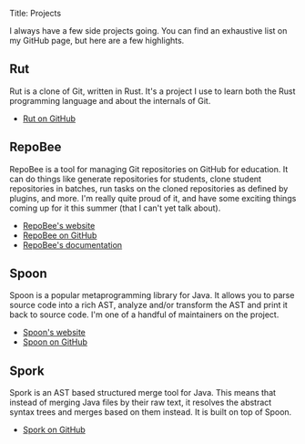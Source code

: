 Title: Projects

I always have a few side projects going. You can find an exhaustive list on my
GitHub page, but here are a few highlights.

## Rut
Rut is a clone of Git, written in Rust. It's a project I use to learn both the
Rust programming language and about the internals of Git.

* [Rut on GitHub](https://github.com/slarse/rut)

## RepoBee
RepoBee is a tool for managing Git repositories on GitHub for education. It can
do things like generate repositories for students, clone student repositories
in batches, run tasks on the cloned repositories as defined by plugins, and
more. I'm really quite proud of it, and have some exciting things coming up for
it this summer (that I can't yet talk about).

* [RepoBee's website](https://repobee.org)
* [RepoBee on GitHub](https://github.com/repobee/repobee)
* [RepoBee's documentation](https://repobee.readthedocs.io)

## Spoon
Spoon is a popular metaprogramming library for Java. It allows you to parse
source code into a rich AST, analyze and/or transform the AST and print it
back to source code. I'm one of a handful of maintainers on the project.

* [Spoon's website](https://spoon.gforge.inria.fr/)
* [Spoon on GitHub](https://github.com/inria/spoon)

## Spork
Spork is an AST based structured merge tool for Java. This means that instead
of merging Java files by their raw text, it resolves the abstract syntax trees
and merges based on them instead. It is built on top of Spoon.

* [Spork on GitHub](https://github.com/kth/spork)
